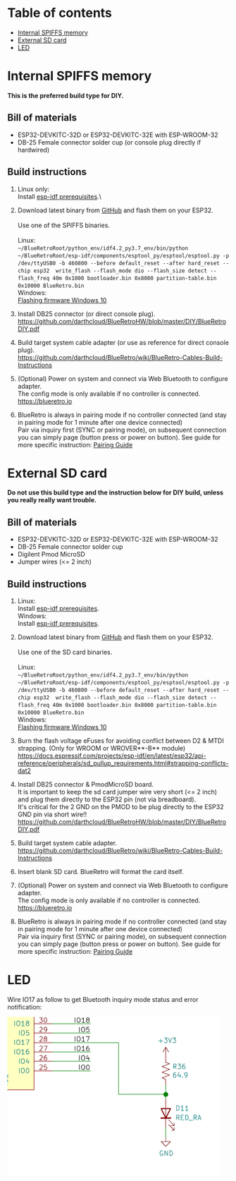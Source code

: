 # Table of contents
* [Internal SPIFFS memory](#internal-spiffs-memory)
* [External SD card](#external-sd-card)
* [LED](#led)

# Internal SPIFFS memory

**This is the preferred build type for DIY.**

## Bill of materials
* ESP32-DEVKITC-32D or ESP32-DEVKITC-32E with ESP-WROOM-32
* DB-25 Female connector solder cup (or console plug directly if hardwired)

## Build instructions
1. Linux only:\
   Install [esp-idf prerequisites](https://docs.espressif.com/projects/esp-idf/en/latest/esp32/get-started/linux-setup.html).\
   
2. Download latest binary from [GitHub](https://github.com/darthcloud/BlueRetro/releases) and flash them on your ESP32.\
\
Use one of the SPIFFS binaries.\
\
  Linux:\
  `~/BlueRetroRoot/python_env/idf4.2_py3.7_env/bin/python ~/BlueRetroRoot/esp-idf/components/esptool_py/esptool/esptool.py -p /dev/ttyUSB0 -b 460800 --before default_reset --after hard_reset --chip esp32  write_flash --flash_mode dio --flash_size detect --flash_freq 40m 0x1000 bootloader.bin 0x8000 partition-table.bin 0x10000 BlueRetro.bin`\
  Windows:\
  [Flashing firmware Windows 10](https://github.com/darthcloud/BlueRetro/wiki/Flashing-firmware-Windows-10)

4. Install DB25 connector (or direct console plug).\
https://github.com/darthcloud/BlueRetroHW/blob/master/DIY/BlueRetroDIY.pdf

5. Build target system cable adapter (or use as reference for direct console plug).\
https://github.com/darthcloud/BlueRetro/wiki/BlueRetro-Cables-Build-Instructions

6. (Optional) Power on system and connect via Web Bluetooth to configure adapter.\
   The config mode is only available if no controller is connected. \
https://blueretro.io

8. BlueRetro is always in pairing mode if no controller connected (and stay in pairing mode for 1 minute after one device connected)\
   Pair via inquiry first (SYNC or pairing mode), on subsequent connection you can simply page (button press or power on button).
   See guide for more specific instruction: [Pairing Guide](https://github.com/darthcloud/BlueRetro/wiki/Controller-pairing-guide)

# External SD card

**Do not use this build type and the instruction below for DIY build, unless you really really want trouble.**

## Bill of materials
* ESP32-DEVKITC-32D or ESP32-DEVKITC-32E with ESP-WROOM-32
* DB-25 Female connector solder cup
* Digilent Pmod MicroSD
* Jumper wires (<= 2 inch)

## Build instructions
1. Linux:\
   Install [esp-idf prerequisites](https://docs.espressif.com/projects/esp-idf/en/latest/esp32/get-started/linux-setup.html).\
   Windows:\
   Install [esp-idf prerequisites](https://docs.espressif.com/projects/esp-idf/en/latest/esp32/get-started/windows-setup.html).
   
2. Download latest binary from [GitHub](https://github.com/darthcloud/BlueRetro/releases) and flash them on your ESP32.\
\
Use one of the SD card binaries.\
\
  Linux:\
  `~/BlueRetroRoot/python_env/idf4.2_py3.7_env/bin/python ~/BlueRetroRoot/esp-idf/components/esptool_py/esptool/esptool.py -p /dev/ttyUSB0 -b 460800 --before default_reset --after hard_reset --chip esp32  write_flash --flash_mode dio --flash_size detect --flash_freq 40m 0x1000 bootloader.bin 0x8000 partition-table.bin 0x10000 BlueRetro.bin`\
  Windows:\
  [Flashing firmware Windows 10](https://github.com/darthcloud/BlueRetro/wiki/Flashing-firmware-Windows-10)

3. Burn the flash voltage eFuses for avoiding conflict between D2 & MTDI strapping. (Only for WROOM or WROVER**-B** module)\
https://docs.espressif.com/projects/esp-idf/en/latest/esp32/api-reference/peripherals/sd_pullup_requirements.html#strapping-conflicts-dat2

4. Install DB25 connector & PmodMicroSD board.\
   It is important to keep the sd card jumper wire very short (<= 2 inch) and plug them directly to the ESP32 pin (not via breadboard).\
   It's critical for the 2 GND on the PMOD to be plug directly to the ESP32 GND pin via short wire!!\
https://github.com/darthcloud/BlueRetroHW/blob/master/DIY/BlueRetroDIY.pdf

5. Build target system cable adapter.\
https://github.com/darthcloud/BlueRetro/wiki/BlueRetro-Cables-Build-Instructions

6. Insert blank SD card. BlueRetro will format the card itself.

7. (Optional) Power on system and connect via Web Bluetooth to configure adapter.\
   The config mode is only available if no controller is connected. \
https://blueretro.io

8. BlueRetro is always in pairing mode if no controller connected (and stay in pairing mode for 1 minute after one device connected)\
   Pair via inquiry first (SYNC or pairing mode), on subsequent connection you can simply page (button press or power on button).
   See guide for more specific instruction: [Pairing Guide](https://github.com/darthcloud/BlueRetro/wiki/Controller-pairing-guide)

# LED

Wire IO17 as follow to get Bluetooth inquiry mode status and error notification:

![](img/led_io17.png)
